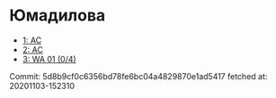 # Юмадилова
- [1: AC](1.md)
- [2: AC](2.md)
- [3: WA 01 (0/4)](3.md)

Commit: 5d8b9cf0c6356bd78fe6bc04a4829870e1ad5417
 fetched at: 20201103-152310
